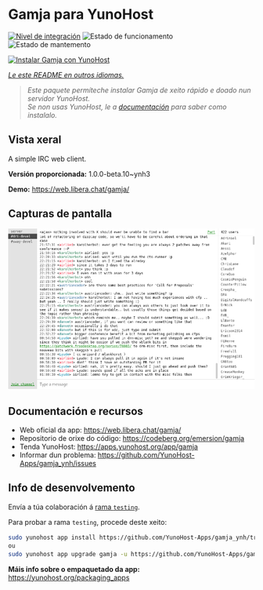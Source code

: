 <!--
NOTA: Este README foi creado automáticamente por <https://github.com/YunoHost/apps/tree/master/tools/readme_generator>
NON debe editarse manualmente.
-->

# Gamja para YunoHost

[![Nivel de integración](https://apps.yunohost.org/badge/integration/gamja)](https://ci-apps.yunohost.org/ci/apps/gamja/)
![Estado de funcionamento](https://apps.yunohost.org/badge/state/gamja)
![Estado de mantemento](https://apps.yunohost.org/badge/maintained/gamja)

[![Instalar Gamja con YunoHost](https://install-app.yunohost.org/install-with-yunohost.svg)](https://install-app.yunohost.org/?app=gamja)

*[Le este README en outros idiomas.](./ALL_README.md)*

> *Este paquete permíteche instalar Gamja de xeito rápido e doado nun servidor YunoHost.*  
> *Se non usas YunoHost, le a [documentación](https://yunohost.org/install) para saber como instalalo.*

## Vista xeral

A simple IRC web client.

**Versión proporcionada:** 1.0.0-beta.10~ynh3

**Demo:** <https://web.libera.chat/gamja/>

## Capturas de pantalla

![Captura de pantalla de Gamja](./doc/screenshots/screenshot.png)

## Documentación e recursos

- Web oficial da app: <https://web.libera.chat/gamja/>
- Repositorio de orixe do código: <https://codeberg.org/emersion/gamja>
- Tenda YunoHost: <https://apps.yunohost.org/app/gamja>
- Informar dun problema: <https://github.com/YunoHost-Apps/gamja_ynh/issues>

## Info de desenvolvemento

Envía a túa colaboración á [rama `testing`](https://github.com/YunoHost-Apps/gamja_ynh/tree/testing).

Para probar a rama `testing`, procede deste xeito:

```bash
sudo yunohost app install https://github.com/YunoHost-Apps/gamja_ynh/tree/testing --debug
ou
sudo yunohost app upgrade gamja -u https://github.com/YunoHost-Apps/gamja_ynh/tree/testing --debug
```

**Máis info sobre o empaquetado da app:** <https://yunohost.org/packaging_apps>

